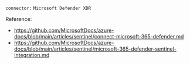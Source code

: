 `connector:` `Microsoft Defender XDR`

Reference:
- https://github.com/MicrosoftDocs/azure-docs/blob/main/articles/sentinel/connect-microsoft-365-defender.md
- https://github.com/MicrosoftDocs/azure-docs/blob/main/articles/sentinel/microsoft-365-defender-sentinel-integration.md
